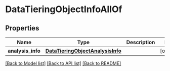 # DataTieringObjectInfoAllOf


## Properties
Name | Type | Description | Notes
------------ | ------------- | ------------- | -------------
**analysis_info** | [**DataTieringObjectAnalysisInfo**](DataTieringObjectAnalysisInfo.md) |  | [optional] 

[[Back to Model list]](../README.md#documentation-for-models) [[Back to API list]](../README.md#documentation-for-api-endpoints) [[Back to README]](../README.md)


